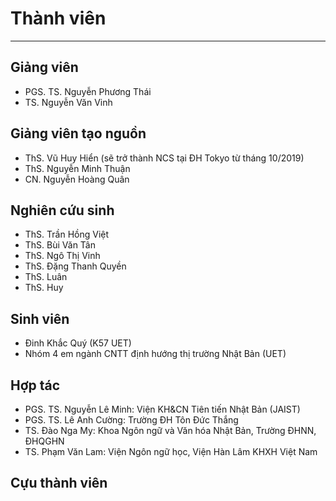 # Thành viên
---

## Giảng viên 
* PGS. TS. Nguyễn Phương Thái
* TS. Nguyễn Văn Vinh

## Giảng viên tạo nguồn
* ThS. Vũ Huy Hiển (sẽ trở thành NCS tại ĐH Tokyo từ tháng 10/2019)
* ThS. Nguyễn Minh Thuận
* CN. Nguyễn Hoàng Quân

## Nghiên cứu sinh
* ThS. Trần Hồng Việt
* ThS. Bùi Văn Tân
* ThS. Ngô Thị Vinh
* ThS. Đặng Thanh Quyền
* ThS. Luân
* ThS. Huy

## Sinh viên
* Đinh Khắc Quý (K57 UET)
* Nhóm 4 em ngành CNTT định hướng thị trường Nhật Bản (UET)

## Hợp tác
* PGS. TS. Nguyễn Lê Minh: Viện KH&CN Tiên tiến Nhật Bản (JAIST)
* PGS. TS. Lê Anh Cường: Trường ĐH Tôn Đức Thắng
* TS. Đào Nga My: Khoa Ngôn ngữ và Văn hóa Nhật Bản, Trường ĐHNN, ĐHQGHN
* TS. Phạm Văn Lam: Viện Ngôn ngữ học, Viện Hàn Lâm KHXH Việt Nam

## Cựu thành viên

